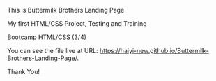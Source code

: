 This is Buttermilk Brothers Landing Page

My first HTML/CSS Project, Testing and Training

Bootcamp HTML/CSS (3/4)

You can see the file live at URL:
https://haiyi-new.github.io/Buttermilk-Brothers-Landing-Page/.

Thank You!

